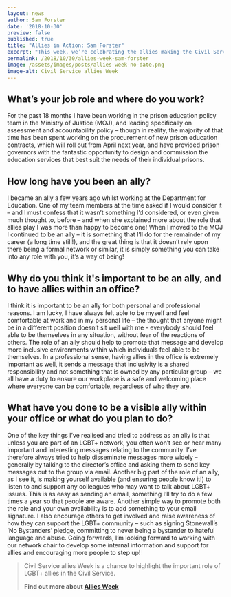```yaml
---
layout: news
author: Sam Forster
date: '2018-10-30'
preview: false
published: true
title: "Allies in Action: Sam Forster"
excerpt: "This week, we’re celebrating the allies making the Civil Service a great place to work for LGBT+ people. Sam works in the Ministry of Justice. In this post, he talks about his role as an ally."
permalink: /2018/10/30/allies-week-sam-forster
image: /assets/images/posts/allies-week-no-date.png
image-alt: Civil Service allies Week
---
```


## What’s your job role and where do you work? 

For the past 18 months I have been working in the prison education policy team in the Ministry of Justice (MOJ), and leading specifically on assessment and accountability policy – though in reality, the majority of that time has been spent working on the procurement of new prison education contracts, which will roll out from April next year, and have provided prison governors with the fantastic opportunity to design and commission the education services that best suit the needs of their individual prisons.

## How long have you been an ally?  

I became an ally a few years ago whilst working at the Department for Education. One of my team members at the time asked if I would consider it – and I must confess that it wasn’t something I’d considered, or even given much thought to, before – and when she explained more about the role that allies play I was more than happy to become one! When I moved to the MOJ I continued to be an ally – it is something that I’ll do for the remainder of my career (a long time still!), and the great thing is that it doesn’t rely upon there being a formal network or similar, it is simply something you can take into any role with you, it’s a way of being!

## Why do you think it's important to be an ally, and to have allies within an office?  

I think it is important to be an ally for both personal and professional reasons. I am lucky, I have always felt able to be myself and feel comfortable at work and in my personal life – the thought that anyone might be in a different position doesn’t sit well with me - everybody should feel able to be themselves in any situation, without fear of the reactions of others. The role of an ally should help to promote that message and develop more inclusive environments within which individuals feel able to be themselves. In a professional sense, having allies in the office is extremely important as well, it sends a message that inclusivity is a shared responsibility and not something that is owned by any particular group – we all have a duty to ensure our workplace is a safe and welcoming place where everyone can be comfortable, regardless of who they are.

## What have you done to be a visible ally within your office or what do you plan to do? 

One of the key things I’ve realised and tried to address as an ally is that unless you are part of an LGBT+ network, you often won’t see or hear many important and interesting messages relating to the community. I’ve therefore always tried to help disseminate messages more widely – generally by talking to the director’s office and asking them to send key messages out to the group via email. Another big part of the role of an ally, as I see it, is making yourself available (and ensuring people know it!) to listen to and support any colleagues who may want to talk about LGBT+ issues. This is as easy as sending an email, something I’ll try to do a few times a year so that people are aware. Another simple way to promote both the role and your own availability is to add something to your email signature. I also encourage others to get involved and raise awareness of how they can support the LGBT+ community – such as signing Stonewall’s ‘No Bystanders’ pledge, committing to never being a bystander to hateful language and abuse. Going forwards, I’m looking forward to working with our network chair to develop some internal information and support for allies and encouraging more people to step up!

> Civil Service allies Week is a chance to highlight the important role of LGBT+ allies in the Civil Service. 
>
> **Find out more about [Allies Week](/allies-week)**